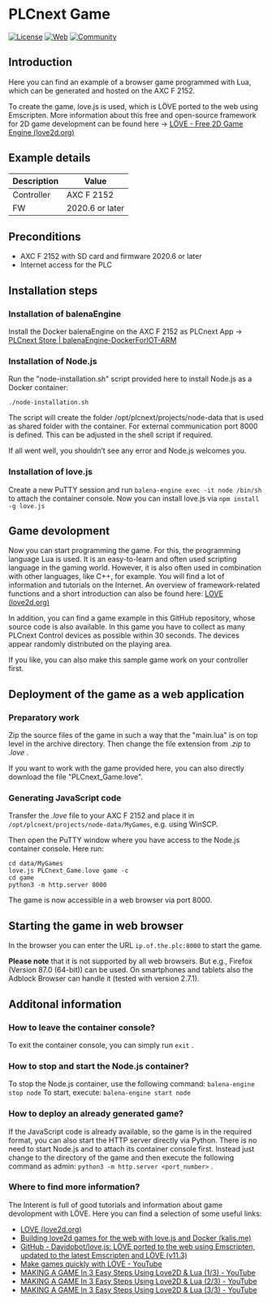 # PLCnext Game

[![License](https://img.shields.io/badge/license-MIT-blue.svg)](LICENSE)
[![Web](https://img.shields.io/badge/PLCnext-Website-blue.svg)](https://www.phoenixcontact.com/plcnext)
[![Community](https://img.shields.io/badge/PLCnext-Community-blue.svg)](https://www.plcnext-community.net)

## Introduction

Here you can find an example of a browser game programmed with Lua, which can be generated and hosted on the AXC F 2152.

To create the game, love.js is used, which is LÖVE ported to the web using Emscripten. More information about this free and open-source framework for 2D game development can be found here -> [LÖVE - Free 2D Game Engine (love2d.org)](https://love2d.org/)

## Example details

|Description |Value  |
| --- | --- |
|Controller |AXC F 2152 |
|FW |2020.6 or later |

## Preconditions

- AXC F 2152 with SD card and firmware 2020.6 or later
-	Internet access for the PLC

## Installation steps


### Installation of balenaEngine

Install the Docker balenaEngine on the AXC F 2152 as PLCnext App -> [PLCnext Store | balenaEngine-DockerForIOT-ARM](https://www.plcnextstore.com/963)


### Installation of Node.js

Run the "node-installation.sh" script provided here to install Node.js as a Docker container:

```
./node-installation.sh
```
The script will create the folder /opt/plcnext/projects/node-data that is used as shared folder with the container. For external communication port 8000 is defined. This can be adjusted in the shell script if required.

If all went well, you shouldn’t see any error and Node.js welcomes you.


### Installation of love.js

Create a new PuTTY session and run `balena-engine exec -it node /bin/sh` to attach the container console.
Now you can install love.js via `npm install -g love.js`


## Game devolopment

Now you can start programming the game. For this, the programming language Lua is used. It is an easy-to-learn and often used scripting language in the gaming world. However, it is also often used in combination with other languages, like C++, for example. You will find a lot of information and tutorials on the Internet. An overview of framework-related functions and a short introduction can also be found here: [LOVE (love2d.org)](https://love2d.org/wiki/Main_Page)

In addition, you can find a game example in this GitHub repository, whose source code is also available. In this game you have to collect as many PLCnext Control devices as possible within 30 seconds. The devices appear randomly distributed on the playing area.

If you like, you can also make this sample game work on your controller first.


## Deployment of the game as a web application


### Preparatory work

Zip the source files of the game in such a way that the "main.lua" is on top level in the archive directory. Then change the file extension from *.zip* to *.love* .

If you want to work with the game provided here, you can also directly download the file "PLCnext_Game.love".


### Generating JavaScript code

Transfer the *.love* file to your AXC F 2152 and place it in `/opt/plcnext/projects/node-data/MyGames`, e.g. using WinSCP.

Then open the PuTTY window where you have access to the Node.js container console. Here run: 

```
cd data/MyGames
love.js PLCnext_Game.love game -c
cd game
python3 -m http.server 8000
```
The game is now accessible in a web browser via port 8000.

## Starting the game in web browser

In the browser you can enter the URL `ip.of.the.plc:8000` to start the game.

**Please note** that it is not supported by all web browsers. But e.g., Firefox (Version 87.0 (64-bit)) can be used. On smartphones and tablets also the Adblock Browser can handle it (tested with version 2.7.1).


## Additonal information

### How to leave the container console?
To exit the container console, you can simply run `exit` .

### How to stop and start the Node.js container?
To stop the Node.js container, use the following command: `balena-engine stop node` 
To start, execute: `balena-engine start node`

### How to deploy an already generated game?
If the JavaScript code is already available, so the game is in the required format, you can also start the HTTP server directly via Python. There is no need to start Node.js and to attach its container console first. Instead just change to the directory of the game and then execute the following command as admin: `python3 -m http.server <port_number>` .

### Where to find more information?
The Interent is full of good tutorials and information about game devolopment with LÖVE. Here you can find a selection of some useful links:
-	[LOVE (love2d.org)](https://love2d.org/wiki/Main_Page)
-	[Building love2d games for the web with love.js and Docker (kalis.me)](https://kalis.me/building-love2d-games-web-docker/)
-	[GitHub - Davidobot/love.js: LÖVE ported to the web using Emscripten, updated to the latest Emscripten and LÖVE (v11.3)](https://github.com/Davidobot/love.js/)
-	[Make games quickly with LÖVE - YouTube](https://www.youtube.com/watch?v=u6GWjojPQiM)
-	[MAKING A GAME In 3 Easy Steps Using Love2D & Lua (1/3) - YouTube](https://www.youtube.com/watch?v=qA267wyXHeU)
-	[MAKING A GAME In 3 Easy Steps Using Love2D & Lua (2/3) - YouTube](https://www.youtube.com/watch?v=3CRIhC_2wTI)
-	[MAKING A GAME In 3 Easy Steps Using Love2D & Lua (3/3) - YouTube](https://www.youtube.com/watch?v=QWoRboCnsuo)
